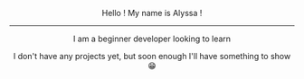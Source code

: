<p align="center">
Hello ! My name is Alyssa !
</p>

------------------------------------------

<p align="center">
I am a beginner developer looking to learn
</p>
<p align="center">
I don't have any projects yet, but soon enough I'll have something to show 😁
</p>
